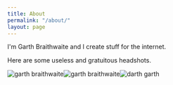```yaml
---
title: About
permalink: "/about/"
layout: page
---
```


I'm Garth Braithwaite and I create stuff for the internet.

Here are some useless and gratuitous headshots.

<div class="image"><img src="https://farm9.staticflickr.com/8665/16016347612_30ec3ca7e8_o_d.jpg" alt="garth braithwaite"/><img src="https://farm8.staticflickr.com/7504/15829781790_352f0bf6e3_o_d.jpg" alt="garth braithwaite"/><img src="https://farm8.staticflickr.com/7543/15829781310_cc1afc6fa2_o_d.jpg" alt="darth garth"/></div>
